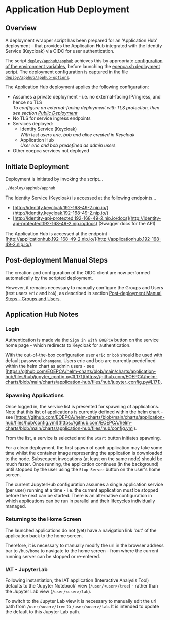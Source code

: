 # Application Hub Deployment

## Overview

A deployment wrapper script has been prepared for an 'Application Hub' deployment - that provides the Application Hub integrated with the Identity Service (Keycloak) via OIDC for user authentication.

The script [`deploy/apphub/apphub`](https://github.com/EOEPCA/deployment-guide/blob/integration/deploy/apphub/apphub) achieves this by appropriate [configuration of the environment variables](scripted-deployment.md#environment-variables), before launching the [eoepca.sh deployment script](scripted-deployment.md#command-line-arguments). The deployment configuration is captured in the file [`deploy/apphub/apphub-options`](https://github.com/EOEPCA/deployment-guide/blob/integration/deploy/apphub/apphub-options).

The Application Hub deployment applies the following configuration:

* Assumes a private deployment - i.e. no external-facing IP/ingress, and hence no TLS<br>
  _To configure an external-facing deployment with TLS protection, then see section [Public Deployment](scripted-deployment.md#public-deployment)_
* No TLS for service ingress endpoints
* Services deployed:
    * Identity Service (Keycloak)<br>
      _With test users eric, bob and alice created in Keycloak_
    * Application Hub<br>
      _User eric and bob predefined as admin users_
* Other eoepca services not deployed

## Initiate Deployment

Deployment is initiated by invoking the script...

```
./deploy/apphub/apphub
```

The Identity Service (Keycloak) is accessed at the following endpoints...

* [http://identity.keycloak.192-168-49-2.nip.io/](http://identity.keycloak.192-168-49-2.nip.io/)
* [http://identity-api-protected.192-168-49-2.nip.io/docs](http://identity-api-protected.192-168-49-2.nip.io/docs) (Swagger docs for the API)

The Application Hub is accessed at the endpoint - [http://applicationhub.192-168-49-2.nip.io/](http://applicationhub.192-168-49-2.nip.io/).

## Post-deployment Manual Steps

The creation and configuration of the OIDC client are now performed automatically by the scripted deployment.

However, it remains necessary to manually configure the Groups and Users (test users `eric` and `bob`), as described in section [Post-deployment Manual Steps - Groups and Users](../eoepca/application-hub.md#groups-and-users).

## Application Hub Notes

### Login

Authentication is made via the `Sign in with EOEPCA` button on the service home page - which redirects to Keycloak for authentication.

With the out-of-the-box configuration user `eric` or `bob` should be used with default password `changeme`. Users eric and bob are currently predefined within the helm chart as admin users - see [https://github.com/EOEPCA/helm-charts/blob/main/charts/application-hub/files/hub/jupyter_config.py#L171](https://github.com/EOEPCA/helm-charts/blob/main/charts/application-hub/files/hub/jupyter_config.py#L171).

### Spawning Applications

Once logged in, the service list is presented for spawning of applications. Note that this list of applications is currently defined within the helm chart - see [https://github.com/EOEPCA/helm-charts/blob/main/charts/application-hub/files/hub/config.yml](https://github.com/EOEPCA/helm-charts/blob/main/charts/application-hub/files/hub/config.yml).

From the list, a service is selected and the `Start` button initiates spawning.

For a clean deployment, the first spawn of each application may take some time whilst the container image representing the application is downloaded to the node. Subsequent invocations (at least on the same node) should be much faster. Once running, the application continues (in the background) until stopped by the user using the `Stop Server` button on the user's home screen.

The current JupyterHub configuration assumes a single application service (per user) running at a time - i.e. the current application must be stopped before the next can be started. There is an alternative configuration in which applications can be run in parallel and their lifecycles individually managed.

### Returning to the Home Screen

The launched applications do not (yet) have a navigation link 'out' of the application back to the home screen.

Therefore, it is necessary to manually modify the url in the browser address bar to `/hub/home` to navigate to the home screen - from where the current running server can be stopped or re-entered.

### IAT - JupyterLab

Following instantiation, the IAT application (Interactive Analysis Tool) defaults to the 'Jupyter Notebook' view (`/user/<user>/tree`) - rather than the Jupyter Lab view (`/user/<user>/lab`).

To switch to the Jupyter Lab view it is necessary to manually edit the url path from `/user/<user>/tree` to `/user/<user>/lab`. It is intended to update the default to this Jupyter Lab path.
